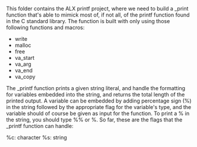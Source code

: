 This folder contains the ALX printf project, where we need to build a _print function that's able to mimick most of, if not all, of the printf function found in the C standard library. The function is built with only using those following functions and macros:

- write
- malloc
- free
- va_start
- va_arg
- va_end
- va_copy

The _printf function prints a given string literal, and handle the formatting for variables embedded into the string, and returns the total length of the printed output. A variable can be embedded by adding percentage sign (%) in the string followed by the appropriate flag for the variable's type, and the variable should of course be given as input for the function. To print a % in the string, you should type %% or \%. So far, these are the flags that the _printf function can handle:

%c: character
%s: string

